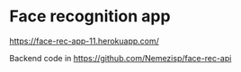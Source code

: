 # Face recognition app

https://face-rec-app-11.herokuapp.com/

Backend code in https://github.com/Nemezisp/face-rec-api
